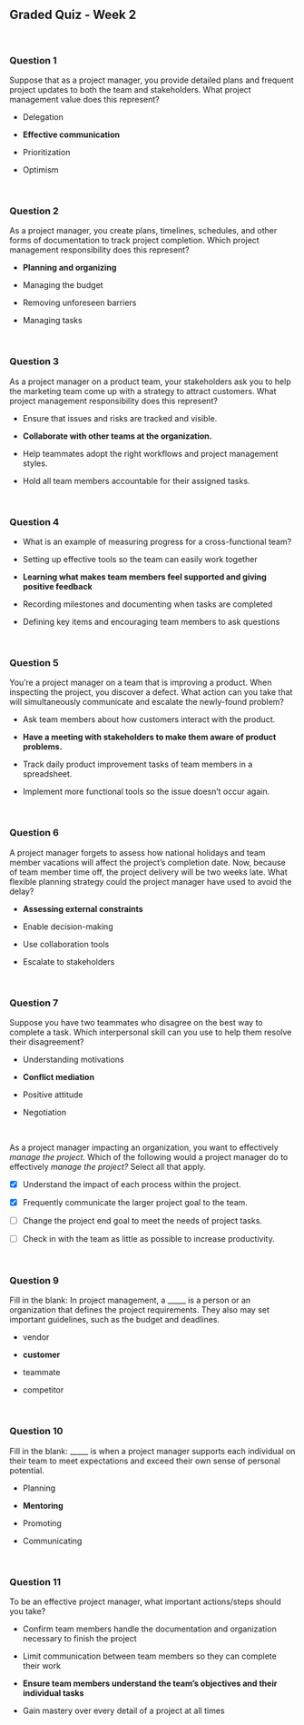 ## Graded Quiz - Week 2
 
<br>

### Question 1

Suppose that as a project manager, you provide detailed plans and frequent project updates to both the team and stakeholders. What project management value does this represent?

- Delegation


- **Effective communication**


- Prioritization


- Optimism

<br>

### Question 2

As a project manager, you create plans, timelines, schedules, and other forms of documentation to track project completion. Which project management responsibility does this represent?

- **Planning and organizing**


- Managing the budget


- Removing unforeseen barriers


- Managing tasks

<br>

### Question 3

As a project manager on a product team, your stakeholders ask you to help the marketing team come up with a strategy to attract customers. What project management responsibility does this represent?

- Ensure that issues and risks are tracked and visible.


- **Collaborate with other teams at the organization.**


- Help teammates adopt the right workflows and project management styles.


- Hold all team members accountable for their assigned tasks.

<br>

### Question 4

- What is an example of measuring progress for a cross-functional team?

- Setting up effective tools so the team can easily work together


- **Learning what makes team members feel supported and giving positive feedback**


- Recording milestones and documenting when tasks are completed


- Defining key items and encouraging team members to ask questions 

<br>

### Question 5

You’re a project manager on a team that is improving a product. When inspecting the project, you discover a defect. What action can you take that will simultaneously communicate and escalate the newly-found problem?

- Ask team members about how customers interact with the product.


- **Have a meeting with stakeholders to make them aware of product problems.**


- Track daily product improvement tasks of team members in a spreadsheet.


- Implement more functional tools so the issue doesn’t occur again.

<br>

### Question 6

A project manager forgets to assess how national holidays and team member vacations will affect the project’s completion date. Now, because of team member time off, the project delivery will be two weeks late. What flexible planning strategy could the project manager have used to avoid the delay?

- **Assessing external constraints**


- Enable decision-making


- Use collaboration tools


- Escalate to stakeholders

<br>

### Question 7

Suppose you have two teammates who disagree on the best way to complete a task. Which interpersonal skill can you use to help them resolve their disagreement?

- Understanding motivations


- **Conflict mediation**


- Positive attitude


- Negotiation

<br>

As a project manager impacting an organization, you want to effectively _manage the project_. Which of the following would a project manager do to effectively _manage the project?_ Select all that apply.

+ [x] Understand the impact of each process within the project.

+ [x] Frequently communicate the larger project goal to the team.

+ [ ] Change the project end goal to meet the needs of project tasks.

+ [ ] Check in with the team as little as possible to increase productivity.

<br>

### Question 9

Fill in the blank: In project management, a _____ is a person or an organization that defines the project requirements. They also may set important guidelines, such as the budget and deadlines.

- vendor


- **customer**


- teammate


- competitor

<br>

### Question 10 

Fill in the blank: _____ is when a project manager supports each individual on their team to meet expectations and exceed their own sense of personal potential.

- Planning


- **Mentoring**


- Promoting


- Communicating

<br>

### Question 11

To be an effective project manager, what important actions/steps should you take?

- Confirm team members handle the documentation and organization necessary to finish the project


- Limit communication between team members so they can complete their work


- **Ensure team members understand the team’s objectives and their individual tasks**


- Gain mastery over every detail of a project at all times